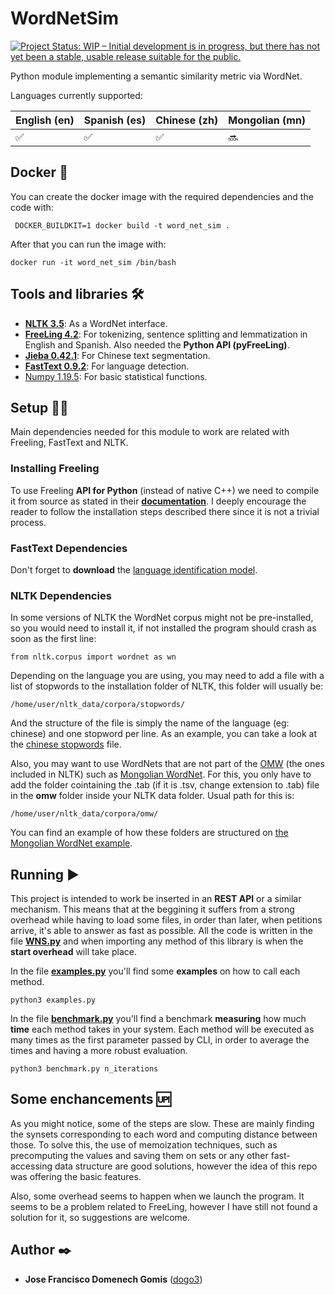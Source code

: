 # WordNetSim
[![Project Status: WIP – Initial development is in progress, but there has not yet been a stable, usable release suitable for the public.](https://www.repostatus.org/badges/latest/wip.svg)](https://www.repostatus.org/#wip)

Python module implementing a semantic similarity metric via WordNet.

Languages currently supported:

| English (en) | Spanish (es) | Chinese (zh) | Mongolian (mn) |
|--------------|--------------|--------------|----------------|
| ✅            | ✅            | ✅            | 🔜              |


## Docker 🐳

You can create the docker image with the required dependencies and the code with:

```
 DOCKER_BUILDKIT=1 docker build -t word_net_sim .  
```

After that you can run the image with:

```
docker run -it word_net_sim /bin/bash
```

## Tools and libraries 🛠️

- [**NLTK 3.5**](http://nltk.org/): As a WordNet interface.
- [**FreeLing 4.2**](http://nlp.lsi.upc.edu/freeling/node/1): For tokenizing, sentence splitting and lemmatization in English and Spanish. Also needed the **Python API (pyFreeLing)**.
- [**Jieba 0.42.1**](https://github.com/fxsjy/jieba): For Chinese text segmentation.
- [**FastText 0.9.2**](https://fasttext.cc/docs/en/support.html): For language detection.
- [Numpy 1.19.5](https://www.numpy.org): For basic statistical functions.


## Setup 👨‍💻

Main dependencies needed for this module to work are related with Freeling, FastText and NLTK.

### Installing Freeling

To use Freeling **API for Python** (instead of native C++) we need to compile it from source as stated in their [**documentation**](https://freeling-user-manual.readthedocs.io/en/v4.2/toc/). I deeply encourage the reader to follow the installation steps described there since it is not a trivial process.

### FastText Dependencies
Don't forget to **download** the [language identification model](https://dl.fbaipublicfiles.com/fasttext/supervised-models/lid.176.bin). 

### NLTK Dependencies

In some versions of NLTK the WordNet corpus might not be pre-installed, so you would need to install it, if not installed the program should crash as soon as the first line:

```
from nltk.corpus import wordnet as wn
```
Depending on the language you are using, you may need to add a file with a list of stopwords to the installation folder of NLTK, this folder will usually be: 
```
/home/user/nltk_data/corpora/stopwords/
```

And the structure of the file is simply the name of the language (eg: chinese) and one stopword per line. As an example, you can take a look at the [chinese stopwords](./chinese) file.

Also, you may want to use WordNets that are not part of the [OMW](http://compling.hss.ntu.edu.sg/omw/) (the ones included in NLTK) such as [Mongolian WordNet](https://github.com/kbatsuren/monwn). For this, you only have to add the folder cointaining the .tab (if it is .tsv, change extension to .tab) file in the **omw** folder inside your NLTK data folder. Usual path for this is:

```
/home/user/nltk_data/corpora/omw/
```

You can find an example of how these folders are structured on [the Mongolian WordNet example](./mon.zip).

## Running ▶️

This project is intended to work be inserted in an **REST API** or a similar mechanism. This means that at the beggining it suffers from a strong overhead while having to load some files, in order than later, when petitions arrive, it's able to answer as fast as possible. All the code is written in the file [**WNS.py**](./WNS.py) and when importing any method of this library is when the **start overhead** will take place.

In the file [**examples.py**](./examples.py) you'll find some **examples** on how to call each method.
   
```
python3 examples.py
```
   
In the file [**benchmark.py**](./benchmark.py) you'll find a benchmark **measuring** how much **time** each method takes in your system. Each method will be executed as many times as the first parameter passed by CLI, in order to average the times and having a more robust evaluation.
```
python3 benchmark.py n_iterations
```

## Some enchancements 🆙

As you might notice, some of the steps are slow. These are mainly finding the synsets corresponding to each word and computing distance between those. To solve this, the use of memoization techniques, such as precomputing the values and saving them on sets or any other fast-accessing data structure are good solutions, however the idea of this repo was offering the basic features.

Also, some overhead seems to happen when we launch the program. It seems to be a problem related to FreeLing, however I have still not found a solution for it, so suggestions are welcome.
## Author ✒️

* **Jose Francisco Domenech Gomis** ([dogo3](https://github.com/dogo3))